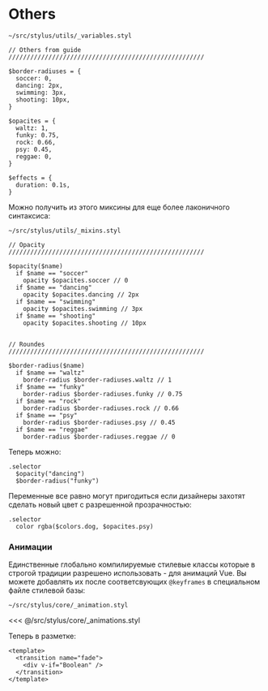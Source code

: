 # Others

<code class="code--path">~/src/stylus/utils/_variables.styl</code>

```stylus
// Others from guide
//////////////////////////////////////////////////////

$border-radiuses = {
  soccer: 0,
  dancing: 2px,
  swimming: 3px,
  shooting: 10px,
}

$opacites = {
  waltz: 1,
  funky: 0.75,
  rock: 0.66,
  psy: 0.45,
  reggae: 0,
}

$effects = {
  duration: 0.1s,
}
```

Можно получить из этого миксины для еще более лаконичного синтаксиса:

<code class="code--path">~/src/stylus/utils/_mixins.styl</code>

```stylus
// Opacity
//////////////////////////////////////////////////////

$opacity($name)
  if $name == "soccer"
    opacity $opacites.soccer // 0
  if $name == "dancing"
    opacity $opacites.dancing // 2px
  if $name == "swimming"
    opacity $opacites.swimming // 3px
  if $name == "shooting"
    opacity $opacites.shooting // 10px


// Roundes
//////////////////////////////////////////////////////

$border-radius($name)
  if $name == "waltz"
    border-radius $border-radiuses.waltz // 1
  if $name == "funky"
    border-radius $border-radiuses.funky // 0.75
  if $name == "rock"
    border-radius $border-radiuses.rock // 0.66
  if $name == "psy"
    border-radius $border-radiuses.psy // 0.45
  if $name == "reggae"
    border-radius $border-radiuses.reggae // 0
```

Теперь можно:

```stylus
.selector
  $opacity("dancing")
  $border-radius("funky")
```

Переменные все равно могут пригодиться если дизайнеры захотят сделать новый цвет с разрешенной прозрачностью:

```stylus
.selector
  color rgba($colors.dog, $opacites.psy)
```

### Анимации

Единственные глобально компилируемые стилевые классы которые в строгой традиции разрешено использовать - для анимаций Vue. Вы можете добавлять их после соответсвующих <code class="code--nowrap">@keyframes</code> в специальном файле стилевой базы:

<code class="code--path">~/src/stylus/core/_animation.styl</code> 

<<< @/src/stylus/core/_animations.styl

Теперь в разметке:

```vue
<template>
  <transition name="fade">
    <div v-if="Boolean" />
  </transition>
</template>
```
